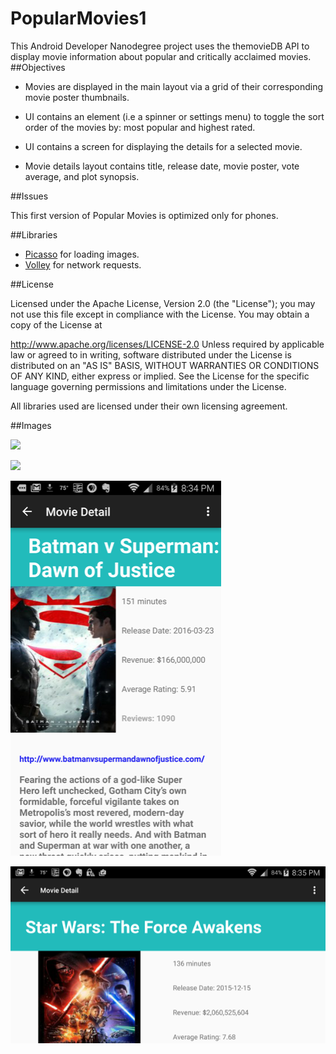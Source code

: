 # PopularMovies1
This Android Developer Nanodegree project uses the themovieDB API to display movie information about popular and critically acclaimed movies. 
##Objectives
- Movies are displayed in the main layout via a grid of their corresponding movie poster thumbnails.
- UI contains an element (i.e a spinner or settings menu) to toggle the sort order of the movies by: most popular and highest rated.
- UI contains a screen for displaying the details for a selected movie.

- Movie details layout contains title, release date, movie poster, vote average, and plot synopsis.

##Issues

This first version of Popular Movies is optimized only for phones.

##Libraries
- [Picasso](http://square.github.io/picasso) for loading images.
- [Volley](https://android.googlesource.com/platform/frameworks/volley)  for network requests.


##License

Licensed under the Apache License, Version 2.0 (the "License"); you may not use this file except in compliance with the License. You may obtain a copy of the License at

   http://www.apache.org/licenses/LICENSE-2.0
Unless required by applicable law or agreed to in writing, software distributed under the License is distributed on an "AS IS" BASIS, WITHOUT WARRANTIES OR CONDITIONS OF ANY KIND, either express or implied. See the License for the specific language governing permissions and limitations under the License.

All libraries used are licensed under their own licensing agreement.

##Images


![](./app/src/main/res/drawable/device-2016-04-05-203118.png "")

![](./app/src/main/res/drawable/device-2016-04-05-203334.png "")

![](./app/src/main/res/drawable/device-2016-04-05-203506.png "")

![](./app/src/main/res/drawable/device-2016-04-05-203520.png "")

